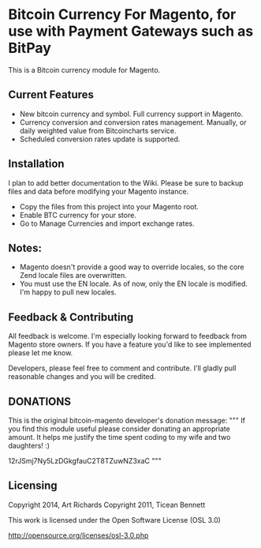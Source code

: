 Bitcoin Currency For Magento, for use with Payment Gateways such as BitPay
==================================
This is a Bitcoin currency module for Magento.


Current Features
---------------------------

- New bitcoin currency and symbol. Full currency support in Magento.
- Currency conversion and conversion rates management. Manually, or daily weighted value from Bitcoincharts service.
- Scheduled conversion rates update is supported.


Installation
-----------------------------------------------------
I plan to add better documentation to the Wiki. Please be sure to backup files and data before modifying your Magento instance.

- Copy the files from this project into your Magento root.
- Enable BTC currency for your store.
- Go to Manage Currencies and import exchange rates.

## Notes:

- Magento doesn't provide a good way to override locales, so the core Zend locale files are overwritten.
- You must use the EN locale. As of now, only the EN locale is modified. I'm happy to pull new locales.


Feedback & Contributing
---------------------------
All feedback is welcome. I'm especially looking forward to feedback from Magento store owners. If you have a feature you'd
like to see implemented please let me know.

Developers, please feel free to comment and contribute. I'll gladly pull reasonable changes and you will be credited.



DONATIONS
---------------------------
This is the original bitcoin-magento developer's donation message:
"""
If you find this module useful please consider donating an appropriate amount. It helps me justify the time spent coding
to my wife and two daughters! :)

12rJSmj7Ny5LzDGkgfauC2T8TZuwNZ3xaC
"""


Licensing
---------------------------

Copyright 2014, Art Richards
Copyright 2011, Ticean Bennett

This work is licensed under the Open Software License (OSL 3.0)

http://opensource.org/licenses/osl-3.0.php
